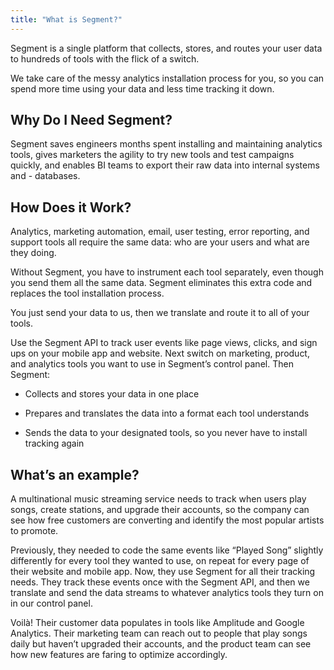 ```yaml
---
title: "What is Segment?"
---
```


Segment is a single platform that collects, stores, and routes your user data to hundreds of tools with the flick of a switch.

We take care of the messy analytics installation process for you, so you can spend more time using your data and less time tracking it down.

## Why Do I Need Segment?

Segment saves engineers months spent installing and maintaining analytics tools, gives marketers the agility to try new tools and test campaigns quickly, and enables BI teams to export their raw data into internal systems and - databases.

## How Does it Work?

Analytics, marketing automation, email, user testing, error reporting, and support tools all require the same data: who are your users and what are they doing.

Without Segment, you have to instrument each tool separately, even though you send them all the same data. Segment eliminates this extra code and replaces the tool installation process.

You just send your data to us, then we translate and route it to all of your tools.

Use the Segment API to track user events like page views, clicks, and sign ups on your mobile app and website. Next switch on marketing, product, and analytics tools you want to use in Segment’s control panel. Then Segment:

*   Collects and stores your data in one place
    
*   Prepares and translates the data into a format each tool understands
    
*   Sends the data to your designated tools, so you never have to install tracking again
    

## What’s an example?

A multinational music streaming service needs to track when users play songs, create stations, and upgrade their accounts, so the company can see how free customers are converting and identify the most popular artists to promote.

Previously, they needed to code the same events like “Played Song” slightly differently for every tool they wanted to use, on repeat for every page of their website and mobile app. Now, they use Segment for all their tracking needs. They track these events once with the Segment API, and then we translate and send the data streams to whatever analytics tools they turn on in our control panel.

Voilà! Their customer data populates in tools like Amplitude and Google Analytics. Their marketing team can reach out to people that play songs daily but haven’t upgraded their accounts, and the product team can see how new features are faring to optimize accordingly.
